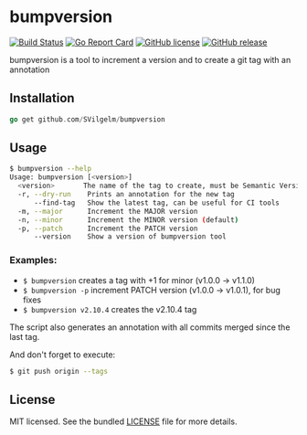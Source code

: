 # bumpversion
[![Build Status](https://travis-ci.com/SVilgelm/bumpversion.svg?branch=master)](https://travis-ci.com/SVilgelm/bumpversion)
[![Go Report Card](https://goreportcard.com/badge/github.com/SVilgelm/bumpversion)](https://goreportcard.com/report/github.com/SVilgelm/bumpversion)
[![GitHub license](https://img.shields.io/github/license/SVilgelm/bumpversion.svg)](https://github.com/SVilgelm/bumpversion/blob/master/LICENSE)
[![GitHub release](https://img.shields.io/github/release/SVilgelm/bumpversion.svg)](https://GitHub.com/SVilgelm/bumpversion/releases/)

bumpversion is a tool to increment a version and to create a git tag with an annotation

## Installation

```go
go get github.com/SVilgelm/bumpversion
```

## Usage

```bash
$ bumpversion --help
Usage: bumpversion [<version>]
  <version>       The name of the tag to create, must be Semantic Versions 2.0.0 http://semver.org
  -r, --dry-run    Prints an annotation for the new tag
      --find-tag   Show the latest tag, can be useful for CI tools
  -m, --major      Increment the MAJOR version
  -n, --minor      Increment the MINOR version (default)
  -p, --patch      Increment the PATCH version
      --version    Show a version of bumpversion tool
```

### Examples:

* ```$ bumpversion``` creates a tag with +1 for minor (v1.0.0 -> v1.1.0)
* ```$ bumpversion -p``` increment PATCH version (v1.0.0 -> v1.0.1), for bug fixes
* ```$ bumpversion v2.10.4``` creates the v2.10.4 tag

The script also generates an annotation with all commits merged since the last tag.

And don't forget to execute:

```bash
$ git push origin --tags
```

## License

MIT licensed. See the bundled [LICENSE](LICENSE) file for more details.
